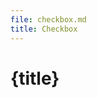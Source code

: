 ```yaml
---
file: checkbox.md
title: Checkbox
---
```


<script>
    import {Button} from '$lib'
</script>

# {title}
